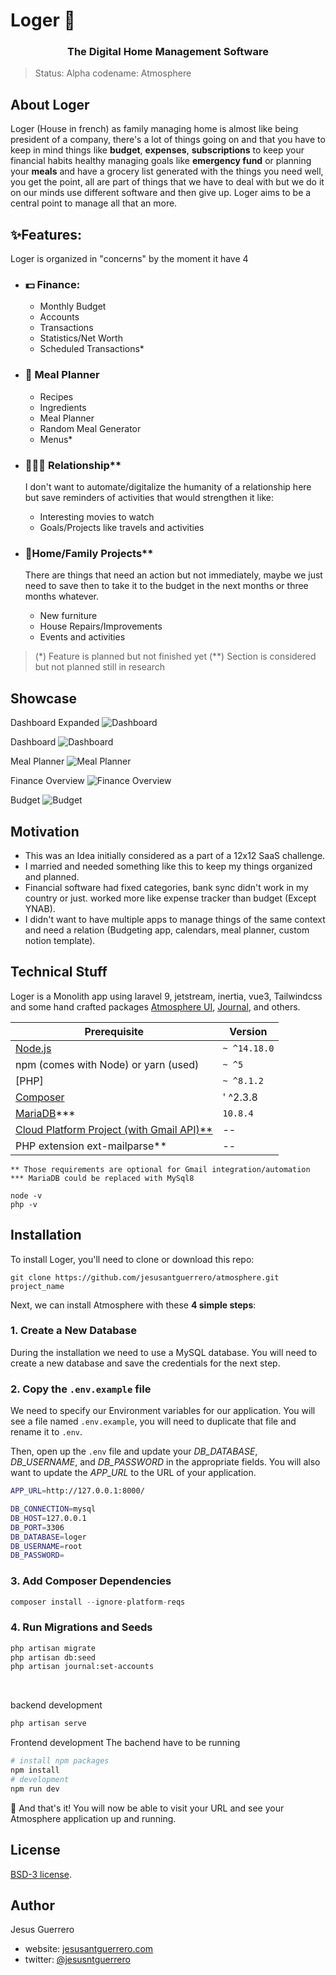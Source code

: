 # Loger 🏡

<h3 align="center">
    The Digital Home Management Software
</h3>

<!-- <p align="center">
	<strong>
		<a href="https://loger.neatlancer.com/">Website</a>
		•
		<a href="https://loger.neatlancer.com">Docs</a>
		•
		<a href="https://loger.neatlancer.com">Demo</a>
	</strong>
</p> -->
> Status: Alpha
codename: Atmosphere
## About Loger

Loger (House in french) as family managing home is almost like being president of a company, there's a lot of things going on and that you have to keep in mind things like **budget**, **expenses**, **subscriptions** to keep your financial habits healthy managing goals like **emergency fund** or planning your **meals** and have a grocery list generated with the things you need well, you get the point, all are part of things that we have to deal with but we do it on our minds use different software and then give up. Loger aims to be a central point to manage all that an more.

## ✨Features:

Loger is organized in "concerns" by the moment it have 4

* ### 💵 Finance:
    - Monthly Budget
    - Accounts
    - Transactions
    - Statistics/Net Worth
    - Scheduled Transactions*

* ### 🍗 Meal Planner
    - Recipes   
    - Ingredients
    - Meal Planner
    - Random Meal Generator
    - Menus*

* ### 👨‍👩‍👧 Relationship**
    I don't want to automate/digitalize the humanity of a relationship here but save reminders of activities that would strengthen it like:

    - Interesting movies to watch
    - Goals/Projects like travels and activities 

* ### 🏡Home/Family Projects**
    There are things that need an action but not immediately, maybe we just need to save then to take it to the budget in the next months or three months whatever.

    - New furniture
    - House Repairs/Improvements
    - Events and activities


>  (*) Feature is planned but not finished yet
(**) Section is considered but not planned still in research

<!-- ## Demo

<a href="https://cloud.digitalocean.com/apps/new?repo=https://github.com/jesusantguerrero/atmosphere/tree/staging" target="_blank"><img src="https://www.deploytodo.com/do-btn-blue.svg" width="240" alt="Deploy to DO"></a> -->

## Showcase

Dashboard Expanded 
![Dashboard](/public/images/full-sized-dashboard.png)

Dashboard
![Dashboard](/public/images/dashboard-small-menu.png)

Meal Planner
![Meal Planner](/public/images/meal-planner.png)

Finance Overview
![Finance Overview](/public/images/finance-overview.png)

Budget
![Budget](/public/images/budget.png)

## Motivation
- This was an Idea initially considered as a part of a 12x12 SaaS challenge.
- I married and needed something like this to keep my things organized and planned.
- Financial software had fixed categories, bank sync didn't work in my country or just. worked more like expense tracker than budget (Except YNAB).
- I didn't want to have multiple apps to manage things of the same context and need a relation (Budgeting app, calendars, meal planner, custom notion template).


## Technical Stuff
Loger is a Monolith app using laravel 9, jetstream, inertia, vue3, Tailwindcss and some hand crafted packages [Atmosphere UI](https://github.com/jesusantguerrero/atmosphere-ui), [Journal](https://github.com/insane-code/journal), and others.


| Prerequisite                                          | Version     |
| ------------------------------------------------------| ----------  |
| [Node.js](http://nodejs.org)                          | `~ ^14.18.0`|
| npm (comes with Node) or yarn (used)                  | `~ ^5`      |
| [PHP]                                                 | `~ ^8.1.2`  |
| [Composer](https://getcomposer.org/)                  | ' ^2.3.8    |
| [MariaDB](https://mariadb.org/)***                    |  `10.8.4`   |
| [Cloud Platform Project (with Gmail API)**](https://developers.google.com/gmail/api/quickstart/js)                                |    --                                                 |             |
| PHP extension ext-mailparse**                         |      --     |

`** Those requirements are optional for Gmail integration/automation`
`*** MariaDB could be replaced with MySql8`

```shell
node -v
php -v
```

## Installation

To install Loger, you'll need to clone or download this repo:

```
git clone https://github.com/jesusantguerrero/atmosphere.git project_name
```

Next, we can install Atmosphere with these **4 simple steps**:

### 1. Create a New Database

During the installation we need to use a MySQL database. You will need to create a new database and save the credentials for the next step.

### 2. Copy the `.env.example` file

We need to specify our Environment variables for our application. You will see a file named `.env.example`, you will need to duplicate that file and rename it to `.env`.

Then, open up the `.env` file and update your *DB_DATABASE*, *DB_USERNAME*, and *DB_PASSWORD* in the appropriate fields. You will also want to update the *APP_URL* to the URL of your application.

```bash
APP_URL=http://127.0.0.1:8000/

DB_CONNECTION=mysql
DB_HOST=127.0.0.1
DB_PORT=3306
DB_DATABASE=loger
DB_USERNAME=root
DB_PASSWORD=
```

### 3. Add Composer Dependencies
```php
composer install --ignore-platform-reqs
```
### 4. Run Migrations and Seeds

```bash
php artisan migrate
php artisan db:seed
php artisan journal:set-accounts
```
<br>

backend development
```bash
php artisan serve
```
Frontend development
The bachend have to be running

```bash
# install npm packages
npm install
# development
npm run dev
```

🎉 And that's it! You will now be able to visit your URL and see your Atmosphere application up and running.

## License
[BSD-3 license](https://github.com/jesusantguerrero/atmosphere/blob/master/LICENSE).

## Author
Jesus Guerrero
- website: [jesusantguerrero.com](https://jesusantguerrero.com)
- twitter: [@jesusntguerrero](https://twitter.com/jesusntguerrero) 
